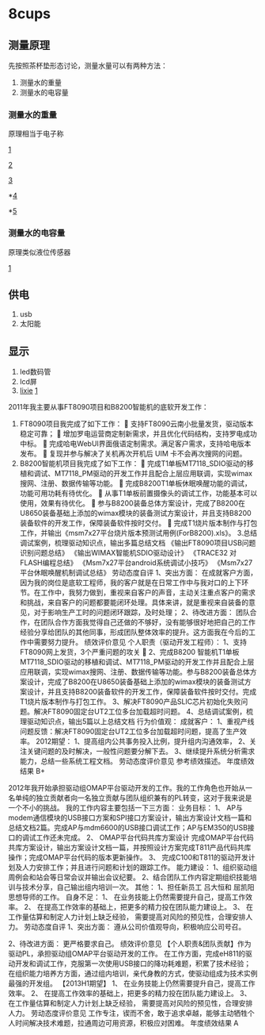 # 8cups
## 测量原理
先按照茶杯垫形态讨论，测量水量可以有两种方法：
1. 测量水的重量
2. 测量水的电容量

### 测量水的重量
原理相当于电子称

[1](https://detail.tmall.com/item.htm?spm=a220o.1000855.1998025129.2.4bbcd699Nw0a40&abtest=_AB-LR32-PR32&pvid=917c5cca-118e-4a52-a3fc-a622e9567838&pos=2&abbucket=_AB-M32_B16&acm=03054.1003.1.2768562&id=525189617901&scm=1007.16862.95220.23864_0)

[2](https://item.taobao.com/item.htm?spm=a230r.1.14.51.2ec98956D3rmOC&id=521633919628&ns=1&abbucket=4#detail)

[3](http://bbs.elecfans.com/jishu_919726_1_1.html)

*[4](https://www.sparkfun.com/datasheets/Sensors/Pressure/fsrguide.pdf)

*[5](https://segmentfault.com/a/1190000008018300)
### 测量水的电容量
原理类似液位传感器

[1](https://item.taobao.com/item.htm?id=537386325570&ali_refid=a3_430582_1006:1125132550:N:%E6%B6%B2%E4%BD%8D%E4%BC%A0%E6%84%9F%E5%99%A8+%E4%B8%80%E4%BD%93%E5%8C%96:111b62f7d87339130714c431ac7eee16&ali_trackid=1_111b62f7d87339130714c431ac7eee16&spm=a230r.1.14.1#detail)

## 供电
1. usb
2. 太阳能

## 显示
1. led数码管
2. lcd屏
3. [lixie](https://github.com/connornishijima/Lixie-hardware)
    [1](https://github.com/connornishijima/Lixie-projects)


2011年我主要从事FT8090项目和B8200智能机的底软开发工作：
1.	FT8090项目我完成了如下工作：
	支持FT8090云南小批量发货，驱动版本稳定可靠；
	增加罗电运营商定制新需求，并且优化代码结构，支持罗电成功中标。
	完成哈电WebUI界面俄语定制需求。满足客户需求，支持哈电版本发布。
	复现并参与解决了关机再次开机后 UIM 卡不会再次搜网的问题。
2.	B8200智能机项目我完成了如下工作：
	完成T1单板MT7118_SDIO驱动的移植和调试、MT7118_PM驱动的开发工作并且配合上层应用联调，实现wimax搜网、注册、数据传输等功能。
	完成B8200T1单板休眠唤醒功能的调试，功能可用功耗有待优化。
	从事T1单板前置摄像头的调试工作，功能基本可以使用，效果有待优化。
	参与B8200装备总体方案设计，完成了B8200在U8650装备基础上添加的wimax模块的装备测试方案设计，并且支持B8200装备软件的开发工作，保障装备软件按时交付。
	完成T1烧片版本制作与打包工作，并输出《msm7x27平台烧片版本预测试用例(ForB8200).xls》。
3.总结调试案例，梳理驱动知识点，输出多篇总结文档
《输出FT8090项目USB问题识别问题总结》
《输出WIMAX智能机SDIO驱动设计》
《TRACE32 对FLASH编程总结》
《Msm7x27平台android系统调试小技巧》
《Msm7x27平台休眠唤醒机制调试总结》
劳动态度自评	1、突出方面：
在成就客户方面，因为我的岗位是底软工程师，我的客户就是在日常工作中与我对口的上下环节。在工作中，我努力做到，重视来自客户的声音，主动关注重点客户的需求和挑战，来自客户的问题都要能闭环处理。具体来讲，就是重视来自装备的意见，对于影响生产工时的问题闭环跟踪，及时处理；
2、待改进方面：
团队合作，在团队合作方面我觉得自己还做的不够好，没有能够很好地把自己的工作经验分享给团队的其他同事，形成团队整体效率的提升。这方面我在今后的工作中需要努力提升。
绩效评价意见	个人职责（驱动开发工程师）：
1、支持FT8090网上发货，3个严重问题的攻关
 2、完成B8200 智能机T1单板MT7118_SDIO驱动的移植和调试、MT7118_PM驱动的开发工作并且配合上层应用联调，实现wimax搜网、注册、数据传输等功能。参与B8200装备总体方案设计，完成了B8200在U8650装备基础上添加的wimax模块的装备测试方案设计，并且支持B8200装备软件的开发工作，保障装备软件按时交付。完成T1烧片版本制作与打包工作。
3、解决FT8090产品SLIC芯片初始化失败问题。解决FT8090固定台UT2工位多台加载超时问题。
4、总结调试案例，梳理驱动知识点，输出5篇以上总结文档
行为价值观：
成就客户：
1、重视产线问题反馈：解决FT8090固定台UT2工位多台加载超时问题，提高了生产效率。
2012期望：
1、提高组内公共事务投入比例，提升组内沟通效率，
2、关注关键问题的及时解决，一般性问题要分解下去。
3、继续提升系统分析需求能力，总结一些系统工程文档。
劳动态度评价意见	参考绩效描述。
年度绩效结果	B+

2012年我开始承担驱动组OMAP平台驱动开发的工作。我的工作角色也开始从一名单纯的独立贡献者向一名独立贡献与团队组织兼有的PL转变，这对于我来说是一个不小的挑战。
我的工作内容主要包括一下三方面：
业务目标：
1、	AP与modem通信模块的USB接口方案和SPI接口方案设计，输出方案设计文档一篇和总结文档2篇。完成AP与mdm6600的USB接口调试工作；AP与EM350的USB接口的调试工作还未完成。
2、	OMAP平台代码共库方案设计 
完成OMAP平台代码共库方案设计，输出方案设计文档一篇，并按照设计方案完成T811产品代码共库操作；完成OMAP平台代码的版本更新操作。
3、	完成C100和T811的驱动开发计划及人力安排工作；并且进行问题和计划的跟踪工作。
能力建设：
1、组织驱动组周例会和站会等日常会议并输出会议纪要。
2、结合团队工作内容定期组织技能培训与技术分享，自己输出组内培训一次。
其他：
1、担任新员工 吕大恒和 屈凯阳思想导师的工作。
自身不足：
1、	在业务技能上仍然需要提升自己，提高工作效率。
2、	在提高工作效率的基础上，把更多的精力投在团队能力建设上。
3、	在工作量估算和制定人力计划上缺乏经验， 需要提高对风险的预见性，合理安排人力。
劳动态度自评	1、突出方面：
遵从公司价值观导向，积极响应公司号召。


2、待改进方面：
更严格要求自己。
绩效评价意见	【个人职责&团队贡献】作为驱动PL，承担驱动组OMAP平台驱动开发的工作。
在工作方面，完成eH811的驱动开发和调试工作，克服第一次使用USB接口的降功耗难题，积累了技术经验；在组织能力培养方方面，通过组内培训，亲代身教的方式，使驱动组成为技术实例最强的开发组。
【2013H1期望】
1、 在业务技能上仍然需要提升自己，提高工作效率。
2、 在提高工作效率的基础上，把更多的精力投在团队能力建设上。
3、 在工作量估算和制定人力计划上缺乏经验， 需要提高对风险的预见性，合理安排人力。
劳动态度评价意见	工作专注，锲而不舍，敢于追求卓越，能够主动牺牲个人时间解决技术难题，拉通周边可用资源，积极应对困难。
年度绩效结果	A
